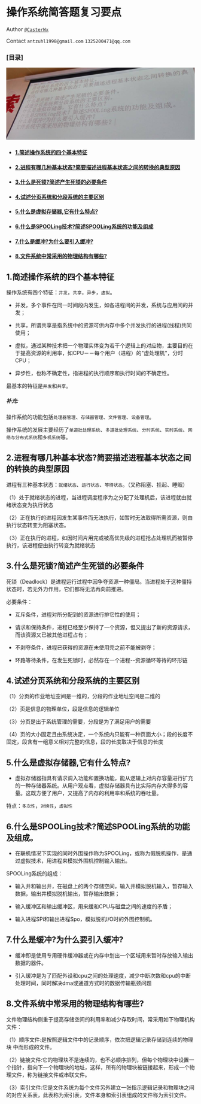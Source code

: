 # 操作系统简答题复习要点

Author [`@CasterWx`](https://github.com/CasterWx)

Contact `antzuhl1998@gmail.com` `1325200471@qq.com`

### [目录]

![img1](https://github.com/CasterWx/ReviewTheKey/raw/master/OperatingSystem/img/1.png)

* #### [1.简述操作系统的四个基本特征](#ch00)
* #### [2.进程有哪几种基本状态?简要描述进程基本状态之间的转换的典型原因](#ch01)
* #### [3.什么是死锁?简述产生死锁的必要条件](#ch02)
* #### [4.试述分页系统和分段系统的主要区别](#ch03)
* #### [5.什么是虚拟存储器,它有什么特点?](#ch04)
* #### [6.什么是SPOOLing技术?简述SPOOLing系统的功能及组成](#ch05)
* #### [7.什么是缓冲?为什么要引入缓冲?](#ch06)
* #### [8.文件系统中常采用的物理结构有哪些?](#ch07)

## <span id="ch00">1.简述操作系统的四个基本特征</span>

操作系统有四个特征：`并发`，`共享`，`异步`，`虚拟`。

* 并发，多个事件在同一时间段内发生，如各进程间的并发，系统与应用间的并发；

* 共享，所谓共享是指系统中的资源可供内存中多个并发执行的进程(线程)共同使用；

* 虚拟，通过某种技术把一个物理实体变为若干个逻辑上的对应物，主要目的在于提高资源的利用率，如CPU－－每个用户（进程）的"虚处理机"，分时CPU；

* 异步性，也称不确定性，指进程的执行顺序和执行时间的不确定性。

最基本的特征是`并发`和`共享`。

##### 补充:

操作系统的功能包括`处理器管理`、`存储器管理`、`文件管理`、`设备管理`。

操作系统的发展主要经历了`单道批处理系统`、`多道批处理系统`、`分时系统`、`实时系统`、`网络与分布式系统`和`多机系统`等。

## <span id="ch01">2.进程有哪几种基本状态?简要描述进程基本状态之间的转换的典型原因</span>

进程有三种基本状态：`就绪状态`、`运行状态`、`等待状态`。（又称阻塞、挂起、睡眠）

（1）处于就绪状态的进程，当进程调度程序为之分配了处理机后，该进程就由就绪状态变为执行状态

（2）正在执行的进程因发生某事件而无法执行，如暂时无法取得所需资源，则由执行状态转变为阻塞状态。

（3）正在执行的进程，如因时间片用完或被高优先级的进程抢占处理机而被暂停执行，该进程便由执行转变为就绪状态

## <span id="ch02">3.什么是死锁?简述产生死锁的必要条件</span>

死锁（Deadlock）是进程运行过程中因争夺资源一种僵局。当进程处于这种僵持状态时，若无外力作用，它们都将无法再向前推进。

必要条件：

* 互斥条件，进程对所分配到的资源进行排它性的使用；

* 请求和保持条件，进程已经至少保持了一个资源，但又提出了新的资源请求，而该资源又已被其他进程占有；

* 不剥夺条件，进程已获得的资源在未使用完之前不能被剥夺；

* 环路等待条件，在发生死锁时，必然存在一个进程--资源循环等待的环形链

## <span id="ch03">4.试述分页系统和分段系统的主要区别</span>

（1）分页的作业地址空间是一维的，分段的作业地址空间是二维的

（2）页是信息的物理单位，段是信息的逻辑单位

（3）分页是出于系统管理的需要，分段是为了满足用户的需要

（4）页的大小固定且由系统决定，一个系统内只能有一种页面大小；段的长度不固定，段含有一组意义相对完整的信息，段的长度取决于信息的长度

## <span id="ch04">5.什么是虚拟存储器,它有什么特点?</span>

* 虚拟存储器指具有请求调入功能和置换功能，能从逻辑上对内存容量进行扩充的一种存储器系统。从用户观点看，虚拟存储器具有比实际内存大得多的容量。这既方便了用户，又提高了内存的利用率和系统的吞吐量。 

特点：`多次性`，`对换性`，`虚拟性`

## <span id="ch05">6.什么是SPOOLing技术?简述SPOOLing系统的功能及组成。</span>

* 在联机情况下实现的同时外围操作称为SPOOLing，或称为假脱机操作，是通过虚拟技术，用进程来模拟外围机控制输入输出。

SPOOLing系统的组成：

* 输入井和输出井，在磁盘上的两个存储空间，输入井模拟脱机输入，暂存输入数据，输出井模拟脱机输出，暂存输出数据；

* 输入缓冲区和输出缓冲区，用来缓和CPU与磁盘之间的速度的矛盾；

* 输入进程SPi和输出进程Spo，模拟脱机I/O时的外围控制机。

## <span id="ch06">7.什么是缓冲?为什么要引入缓冲?</span>

* 缓冲即是使用专用硬件缓冲器或在内存中划出一个区域用来暂时存放输入输出数据的器件。

* 引入缓冲是为了匹配外设和cpu之间的处理速度，减少中断次数和cpu的中断处理时间，同时解决dma或通道方式时的数据传输瓶颈问题

## <span id="ch07">8.文件系统中常采用的物理结构有哪些?</span>

文件物理结构侧重于提高存储空间的利用率和减少存取时间，常采用如下物理机构文件：

（1）顺序文件:是按照逻辑文件中的记录顺序，依次把逻辑记录存储到连续的物理块 中而形成的文件。

（2）链接文件:它的物理块不是连续的，也不必顺序排列，但每个物理块中设置一个指针，指向下一个物理块的地址，这样，所有的物理块被链接起来，形成一个物理文件，称为链接文件或串联文件。

（3）索引文件:它是文件系统为每个文件另外建立一张指示逻辑记录和物理块之间的对应关系表，此表称为索引表，文件本身和索引表组成的文件称为索引文件。